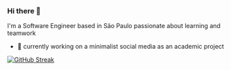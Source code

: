 ### Hi there 👋

I'm a Software Engineer based in São Paulo passionate about learning and teamwork

- 🔭 currently working on a minimalist social media as an academic project


[![GitHub Streak](https://streak-stats.demolab.com/?user=dlopeiro)](https://git.io/streak-stats)

<!--
**dlopeiro/dlopeiro** is a ✨ _special_ ✨ repository because its `README.md` (this file) appears on your GitHub profile.

Here are some ideas to get you started:


- 🔭 I’m currently working on ...
- 🌱 I’m currently learning ...
- 👯 I’m looking to collaborate on ...
- 🤔 I’m looking for help with ...
- 💬 Ask me about ...
- 📫 How to reach me: ...
- 😄 Pronouns: ...
- ⚡ Fun fact: ...
-->
